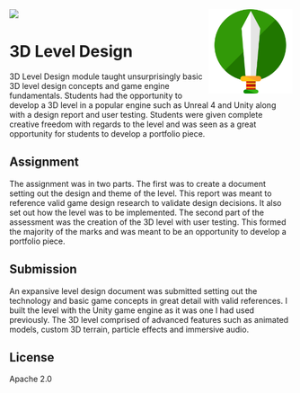 
<img src='preview.gif' />

<img src='icon.png' width='150' height='150' align='right' />

# 3D Level Design 

3D Level Design module taught unsurprisingly basic 3D level design concepts and game engine fundamentals. Students had the opportunity to develop a 3D level in a popular engine such as Unreal 4 and Unity along with a design report and user testing. Students were given complete creative freedom with regards to the level and was seen as a great opportunity for students to develop a portfolio piece.

## Assignment

The assignment was in two parts. The first was to create a document setting out the design and theme of the level. This report was meant to reference valid game design research to validate design decisions. It also set out how the level was to be implemented. The second part of the assessment was the creation of the 3D level with user testing. This formed the majority of the marks and was meant to be an opportunity to develop a portfolio piece.

## Submission

An expansive level design document was submitted setting out the technology and basic game concepts in great detail with valid references. I built the level with the Unity game engine as it was one I had used previously. The 3D level comprised of advanced features such as animated models, custom 3D terrain, particle effects and immersive audio.

## License

Apache 2.0